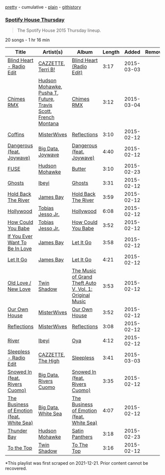 [pretty](/playlists/pretty/6NjugpbMNtXAtbv3NIbb3j.md) - cumulative - [plain](/playlists/plain/6NjugpbMNtXAtbv3NIbb3j) - [githistory](https://github.githistory.xyz/mackorone/spotify-playlist-archive/blob/main/playlists/plain/6NjugpbMNtXAtbv3NIbb3j)

### [Spotify House Thursday](https://open.spotify.com/playlist/6NjugpbMNtXAtbv3NIbb3j)

> The Spotify House 2015 Thursday lineup.

20 songs - 1 hr 16 min

| Title | Artist(s) | Album | Length | Added | Removed |
|---|---|---|---|---|---|
| [Blind Heart \- Radio Edit](https://open.spotify.com/track/3Wb4T8OJg4obJNBMUYgfPm) | [CAZZETTE](https://open.spotify.com/artist/1IELhvOMg5VQlU7syRm6CS), [Terri B!](https://open.spotify.com/artist/6eke2ECTHhJgqVsArc8t5z) | [Blind Heart \(Radio Edit\)](https://open.spotify.com/album/7ga1udMTCW1AwyUOoh9qXS) | 3:17 | 2015-03-03 |  |
| [Chimes RMX](https://open.spotify.com/track/57XBsSqOUWLDIAxUxbar04) | [Hudson Mohawke](https://open.spotify.com/artist/6olWbKW2VLhFCHfOi0iEDb), [Pusha T](https://open.spotify.com/artist/0ONHkAv9pCAFxb0zJwDNTy), [Future](https://open.spotify.com/artist/1RyvyyTE3xzB2ZywiAwp0i), [Travis Scott](https://open.spotify.com/artist/0Y5tJX1MQlPlqiwlOH1tJY), [French Montana](https://open.spotify.com/artist/6vXTefBL93Dj5IqAWq6OTv) | [Chimes RMX](https://open.spotify.com/album/2gan07HhG8HzFFyi3qVivp) | 3:12 | 2015-03-04 |  |
| [Coffins](https://open.spotify.com/track/4yP0JmB5w21MtWfLV98lIp) | [MisterWives](https://open.spotify.com/artist/5ivCbtrcD5N4rD337xIb2z) | [Reflections](https://open.spotify.com/album/5xM6nKztgu6QNXj8ciiUEg) | 3:10 | 2015-02-12 |  |
| [Dangerous \(feat\. Joywave\)](https://open.spotify.com/track/2rPw8mIZPu987REVeDbrjt) | [Big Data](https://open.spotify.com/artist/4S1nvNHWiZLP4rzwmULmUa), [Joywave](https://open.spotify.com/artist/1UfzhwcOR4yfX7yHTPfC9m) | [Dangerous \(feat\. Joywave\)](https://open.spotify.com/album/6ut9RO5CKAIBvrEZ6Q85Ph) | 4:40 | 2015-02-12 |  |
| [FUSE](https://open.spotify.com/track/2VYLZO3LakAgSWK9DTLWE3) | [Hudson Mohawke](https://open.spotify.com/artist/6olWbKW2VLhFCHfOi0iEDb) | [Butter](https://open.spotify.com/album/5mM1wM86RvYN7IPwAcyxLR) | 3:10 | 2015-02-23 |  |
| [Ghosts](https://open.spotify.com/track/2bqx1nbXAI6ciOxzl2JbVC) | [Ibeyi](https://open.spotify.com/artist/5Q8NEHGX70m1kkojbtm8wa) | [Ghosts](https://open.spotify.com/album/0xkbqzDDv6dtXVxOrQQtpM) | 3:31 | 2015-02-12 |  |
| [Hold Back The River](https://open.spotify.com/track/6PZby1bNMj2ZEPShwQwJnL) | [James Bay](https://open.spotify.com/artist/4EzkuveR9pLvDVFNx6foYD) | [Hold Back The River](https://open.spotify.com/album/01TNBVXe8l4RZb3LDC7Iw6) | 3:59 | 2015-02-12 |  |
| [Hollywood](https://open.spotify.com/track/6sHdBYQ8xiZ8p4eRuMqKoq) | [Tobias Jesso Jr.](https://open.spotify.com/artist/3RosuARXNIOfNYoJXR7fzA) | [Hollywood](https://open.spotify.com/album/1VP9Nf70JuwYsSGqvMNS9l) | 6:08 | 2015-02-12 |  |
| [How Could You Babe](https://open.spotify.com/track/3UQM3V4mjS1DuAqucivt1Q) | [Tobias Jesso Jr.](https://open.spotify.com/artist/3RosuARXNIOfNYoJXR7fzA) | [How Could You Babe](https://open.spotify.com/album/366pymIt28pfphDRjYM0BL) | 3:52 | 2015-02-12 |  |
| [If You Ever Want To Be In Love](https://open.spotify.com/track/46BjrnHmtkSNSTVWngBOoz) | [James Bay](https://open.spotify.com/artist/4EzkuveR9pLvDVFNx6foYD) | [Let It Go](https://open.spotify.com/album/5jnPO2IuTJbZqdFXZgxgn1) | 3:58 | 2015-02-12 |  |
| [Let It Go](https://open.spotify.com/track/2ggSyGB5HnVvGDGofu3ITZ) | [James Bay](https://open.spotify.com/artist/4EzkuveR9pLvDVFNx6foYD) | [Let It Go](https://open.spotify.com/album/5jnPO2IuTJbZqdFXZgxgn1) | 4:21 | 2015-02-12 |  |
| [Old Love / New Love](https://open.spotify.com/track/6e1rpOJQIXivYKXOBLoAn2) | [Twin Shadow](https://open.spotify.com/artist/6fLrPFLWLSCrp7gcTZXcKb) | [The Music of Grand Theft Auto V, Vol\. 1: Original Music](https://open.spotify.com/album/63fPXLpTxvDR7LgSOZIaly) | 3:53 | 2015-02-12 |  |
| [Our Own House](https://open.spotify.com/track/5ufmXqULgMsDIDSkSaXw1E) | [MisterWives](https://open.spotify.com/artist/5ivCbtrcD5N4rD337xIb2z) | [Our Own House](https://open.spotify.com/album/09bl34G5cWe3hlKND6PNt2) | 3:52 | 2015-02-12 |  |
| [Reflections](https://open.spotify.com/track/2jLjVXkSJmMprZpIV4gXLN) | [MisterWives](https://open.spotify.com/artist/5ivCbtrcD5N4rD337xIb2z) | [Reflections](https://open.spotify.com/album/5xM6nKztgu6QNXj8ciiUEg) | 3:08 | 2015-02-12 |  |
| [River](https://open.spotify.com/track/02uNz94xdQzo2b3tq7YDfF) | [Ibeyi](https://open.spotify.com/artist/5Q8NEHGX70m1kkojbtm8wa) | [Oya](https://open.spotify.com/album/3B4uLDgZNyW21VqyUzxPDN) | 4:12 | 2015-02-12 |  |
| [Sleepless \- Radio Edit](https://open.spotify.com/track/15uFqHGAOvaGCqikvgiW6w) | [CAZZETTE](https://open.spotify.com/artist/1IELhvOMg5VQlU7syRm6CS), [The High](https://open.spotify.com/artist/5mKNjpx3SmjNqtxQTmuo9Z) | [Sleepless](https://open.spotify.com/album/4pDtJD36tHdR4dVxakWBWH) | 3:41 | 2015-03-03 |  |
| [Snowed In \(feat\. Rivers Cuomo\)](https://open.spotify.com/track/2Eo5lFZ5QKA6VW6R6HVhfh) | [Big Data](https://open.spotify.com/artist/4S1nvNHWiZLP4rzwmULmUa), [Rivers Cuomo](https://open.spotify.com/artist/4LAz9VRX8Nat9kvIzgkg2v) | [Snowed In \(feat\. Rivers Cuomo\)](https://open.spotify.com/album/1KR3tgq8xAB65DegIMoPZI) | 3:35 | 2015-02-12 |  |
| [The Business of Emotion \(feat\. White Sea\)](https://open.spotify.com/track/28tHctD3gWIIkfIhzb1a9d) | [Big Data](https://open.spotify.com/artist/4S1nvNHWiZLP4rzwmULmUa), [White Sea](https://open.spotify.com/artist/5WzsdqnI9jOwLrW9YuXI4t) | [The Business of Emotion \(feat\. White Sea\)](https://open.spotify.com/album/63juWb0wB4OBuAzuAdGpXf) | 4:07 | 2015-02-12 |  |
| [Thunder Bay](https://open.spotify.com/track/4pfWXSIUdlmwhFA3qeV276) | [Hudson Mohawke](https://open.spotify.com/artist/6olWbKW2VLhFCHfOi0iEDb) | [Satin Panthers](https://open.spotify.com/album/0d99LxnQpiPLgSGDRuU9HT) | 3:18 | 2015-02-23 |  |
| [To the Top](https://open.spotify.com/track/3wvdC46xxQTHUthnQT0MlE) | [Twin Shadow](https://open.spotify.com/artist/6fLrPFLWLSCrp7gcTZXcKb) | [To The Top](https://open.spotify.com/album/3xLFvPvKBlgqMaUrprBcqX) | 3:16 | 2015-02-12 |  |

\*This playlist was first scraped on 2021-12-21. Prior content cannot be recovered.
